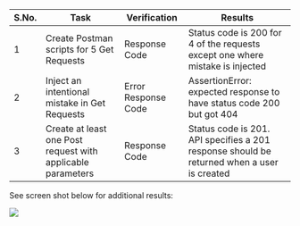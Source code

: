 | S.No. | Task                                                        | **Verification**    | Results                                                      |
| ----- | ----------------------------------------------------------- | ------------------- | ------------------------------------------------------------ |
| 1     | Create Postman scripts for 5 Get Requests                   | Response Code       | Status code is 200 for 4 of the requests except one where mistake is injected |
| 2     | Inject an intentional mistake in Get Requests               | Error Response Code | AssertionError: expected response to have status code 200 but got 404 |
| 3     | Create at least one Post request with applicable parameters | Response Code       | Status code is 201. API specifies a 201 response should be returned when a user is created |



See screen shot below for additional results:

![](https://i.imgur.com/4H5kh1x.png)